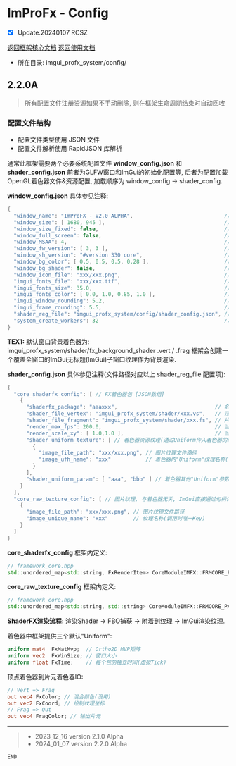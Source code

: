 # ImProFx - Config
- [x] Update.20240107 RCSZ

[返回框架核心文档](improfx_corefx.md)
[返回使用文档](improfx_usage.md)

- 所在目录: imgui_profx_system/config/

## 2.2.0A
> 所有配置文件注册资源如果不手动删除, 则在框架生命周期结束时自动回收

### 配置文件结构
- 配置文件类型使用 JSON 文件
- 配置文件解析使用 RapidJSON 库解析

通常此框架需要两个必要系统配置文件 __window_config.json__ 和 __shader_config.json__ 前者为GLFW窗口和ImGui的初始化配置等, 后者为配置加载OpenGL着色器文件&资源配置, 加载顺序为 window_config -> shader_config.

__window_config.json__ 具体参见注释:
```cpp
{
  "window_name": "ImProFX - V2.0 ALPHA",                             // 系统窗口标题名称
  "window_size": [ 1680, 945 ],                                      // 系统窗口大小
  "window_size_fixed": false,                                        // 固定窗口大小(运行时不可缩放)
  "window_full_screen": false,                                       // 开启全屏无框窗口
  "window_MSAA": 4,                                                  // 窗口渲染抗锯齿MSAA采样
  "window_fw_version": [ 3, 3 ],                                     // OpenGL GLFW 版本
  "window_sh_version": "#version 330 core",                          // OpenGL 着色器版本(按照GLSL格式)
  "window_bg_color": [ 0.5, 0.5, 0.5, 0.28 ],                        // 窗口渲染背景颜色(RGBA 0.0f-1.0f)
  "window_bg_shader": false,                                         // 启用窗口背景默认着色器[见:TEX1]
  "window_icon_file": "xxx/xxx.png",                                 // 窗口图标图片文件
  "imgui_fonts_file": "xxx/xxx.ttf",                                 // ImGui字体文件(.ttf)
  "imgui_fonts_size": 35.0,                                          // ImGui全局字体大小
  "imgui_fonts_color": [ 0.0, 1.0, 0.85, 1.0 ],                      // ImGui全局字体颜色(RGBA 0.0f-1.0f)
  "imgui_window_rounding": 5.2,                                      // ImGui窗口圆角值
  "imgui_frame_rounding": 5.5,                                       // ImGui帧控件圆角值
  "shader_reg_file": "imgui_profx_system/config/shader_config.json", // FX着色器配置文件路径(最好不要改)
  "system_create_workers": 32                                        // 框架线程池初始创建工作线程数量
}
```
__TEX1:__ 默认窗口背景着色器为: imgui_profx_system/shader/fx_background_shader .vert / .frag 框架会创建一个覆盖全窗口的ImGui无标题(ImGui)子窗口纹理作为背景渲染.

__shader_config.json__ 具体参见注释(文件路径对应以上 shader_reg_file 配置项):
```cpp
{
  "core_shaderfx_config": [ // FX着色器包 [JSON数组]
    {
      "shaderfx_package": "aaaxxx",                               // 名称(调用时唯一Key)
      "shader_file_vertex": "imgui_profx_system/shader/xxx.vs",   // 顶点着色器代码文件路径
      "shader_file_fragment": "imgui_profx_system/shader/xxx.fs", // 片元着色器代码文件路径
      "render_max_fps": 200.0,                                    // 当前着色器渲染最大帧率FPS(计时精度:微秒)
      "render_scale_xy": [ 1.0,1.0 ],                             // 当前着色器渲染缩放(XY比例)
      "shader_uniform_texture": [ // 着色器资源纹理(通过Uniform传入着色器的纹理, 占用全局TMU资源)
        {
          "image_file_path": "xxx/xxx.png", // 图片纹理文件路径
          "image_ufh_name": "xxx"           // 着色器内"Uniform"纹理名称(1i"sampler2D")
        }
      ],
      "shader_uniform_param": [ "aaa", "bbb" ] // 着色器其他"Uniform"参数名称(全部为Float类型)
    }
  ],
  "core_raw_texture_config": [ // 图片纹理, 与着色器无关, ImGui直接通过句柄调用 [JSON数组]
    {
      "image_file_path": "xxx/xxx.png", // 图片纹理文件路径
      "image_unique_name": "xxx"        // 纹理名称(调用时唯一Key)
    }
  ]
}
```

__core_shaderfx_config__ 框架内定义:
```cpp
// framework_core.hpp
std::unordered_map<std::string, FxRenderItem> CoreModuleIMFX::FRMCORE_PACKAGE::DataFxRender;
```

__core_raw_texture_config__ 框架内定义:
```cpp
// framework_core.hpp
std::unordered_map<std::string, std::string> CoreModuleIMFX::FRMCORE_PACKAGE::DataRawTexture;
```

__ShaderFX渲染流程:__ 渲染Shader -> FBO捕获 -> 附着到纹理 -> ImGui渲染纹理. 

着色器中框架提供三个默认"Uniform":
```glsl
uniform mat4  FxMatMvp;  // Ortho2D MVP矩阵
uniform vec2  FxWinSize; // 窗口大小
uniform float FxTime;    // 每个包的独立时间(虚拟Tick)
```

顶点着色器到片元着色器IO:
```glsl
// Vert => Frag
out vec4 FxColor; // 混合颜色(没用)
out vec2 FxCoord; // 绘制纹理坐标
// Frag => Out
out vec4 FragColor; // 输出片元
```
---

>- 2023_12_16 version 2.1.0 Alpha
>- 2024_01_07 version 2.2.0 Alpha

```END```